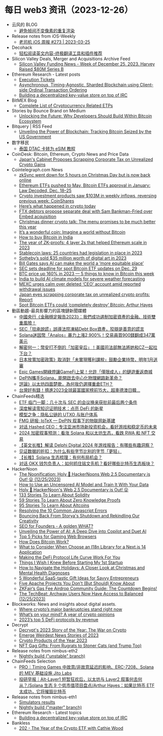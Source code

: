 # 每日 web3 资讯（2023-12-26）

- 云风的 BLOG
  - [避免帧间不变像素的重复渲染](https://blog.codingnow.com/2023/12/pixelculling.html)
- Release notes from iOS-Weekly
  - [老司机 iOS 周报 #273 | 2023-03-25](https://github.com/SwiftOldDriver/iOS-Weekly/releases/tag/%23273)
- Decohack
  - [轻松阅读英文内容-终极翻译工具和插件推荐](https://www.decohack.com/Post/1513)
- Silicon Valley Deals, Merger and Acquisitions Archive Feed
  - [Silicon Valley Funding News - Week of December 25, 2023. Harvey Raised $80M Series B](https://mailchi.mp/0e4f04a191d4/6-22-2020-orcabio-raised-192m-series-d-2238381)
- Ethereum Research - Latest posts
  - [Execution Tickets](https://ethresear.ch/t/execution-tickets/17944#post_2)
  - [Asynchronous, Timing-Agnostic, Sharded Blockchain using Client-side Ordinal Transaction Ordering](https://ethresear.ch/t/asynchronous-timing-agnostic-sharded-blockchain-using-client-side-ordinal-transaction-ordering/17481?page=2#post_25)
  - [Building a decentralized key-value store on top of IRC](https://ethresear.ch/t/building-a-decentralized-key-value-store-on-top-of-irc/17967#post_1)
- BitMEX Blog
  - [Complete List of Cryptocurrency Related ETPs](https://blog.bitmex.com/complete-list-of-cryptocurrency-related-etps/)
- Stories by Bounce Brand on Medium
  - [Unlocking the Future: Why Developers Should Build Within Bitcoin Ecosystem](https://bouncefinance.medium.com/unlocking-the-future-why-developers-should-build-within-bitcoin-ecosystem-a08c14dda585?source=rss-74b4e5aa79f6------2)
- Bitquery | RSS Feed
  - [Unveiling the Power of Blockchain: Tracking Bitcoin Seized by the US Government​](https://bitquery.io/blog/bitcoin-seized-us-government)
- 数字移民
  - [泰国 DTAC 卡转为 eSIM 教程](https://blog.shuziyimin.org/1408)
- CoinDesk: Bitcoin, Ethereum, Crypto News and Price Data
  - [Japan's Cabinet Proposes Scrapping Corporate Tax on Unrealized Crypto Gains](https://www.coindesk.com/policy/2023/12/25/japans-cabinet-proposes-scrapping-corporate-tax-on-unrealized-crypto-gains/?utm_medium=referral&utm_source=rss&utm_campaign=headlines)
- Cointelegraph.com News
  - [zkSync went down for 5 hours on Christmas Day but is now back online](https://cointelegraph.com/news/zksync-went-down-5-hours-christmas-day-now-back-online)
  - [Ethereum ETFs pushed to May, Bitcoin ETFs approval in January: Law Decoded, Dec. 18–25](https://cointelegraph.com/news/ethereum-etfs-bitcoin-etfs-approval-law-decoded-dec-18-25)
  - [Crypto investment products saw $103M in weekly inflows, reversing previous week: CoinShares](https://cointelegraph.com/news/crypto-investment-products-103-million-weekly-inflows-coinshares)
  - [Here’s what happened in crypto today](https://cointelegraph.com/news/what-happened-in-crypto-today)
  - [FTX debtors propose separate deal with Sam Bankman-Fried over Embed acquisition](https://cointelegraph.com/news/ftx-debtors-deal-sam-bankman-fried-embed)
  - [Christmas dinner crypto talk: The menu promises to be much better this year](https://cointelegraph.com/news/christmas-dinner-crypto-talk-menu-better-this-year)
  - [It’s a wonderful coin: Imagine a world without Bitcoin](https://cointelegraph.com/news/wonderful-coin-world-without-bitcoin)
  - [How to buy Bitcoin in India](https://cointelegraph.com/news/how-to-buy-bitcoin-in-india)
  - [The year of ZK-proofs: 4 layer 2s that helped Ethereum scale in 2023](https://cointelegraph.com/news/four-zk-proof-l2s-that-scaled-ethereum-in-2023)
  - [Stablecoin laws: 25 countries had legislation in place in 2023](https://cointelegraph.com/news/stablecoin-laws-25-countries-legislation-2023)
  - [Sotheby’s sold $35 million worth of digital art in 2023](https://cointelegraph.com/news/sothebys-sold-35-million-digital-art-2023)
  - [Bill Gates says AI can make the world a ‘more equitable place’](https://cointelegraph.com/news/bill-gates-says-ai-can-make-the-world-a-more-equitable-place)
  - [SEC sets deadline for spot Bitcoin ETF updates on Dec. 29](https://cointelegraph.com/news/sec-spot-bitcoin-etf-updates-deadline)
  - [BTC price up 160% in 2023 — 5 things to know in Bitcoin this week](https://cointelegraph.com/news/btc-price-up-160-in-2023-5-things-know-bitcoin-this-week)
  - [India to build AI climate models for severe weather forecasting](https://cointelegraph.com/news/india-ai-climate-models-severe-weather-forecasting)
  - [MEXC urges calm over deleted ‘CEO’ account amid reported withdrawal issues](https://cointelegraph.com/news/mexc-crypto-exchange-clarifies-deleted-ceo-account-amid-withdrawal-issues)
  - [Japan eyes scrapping corporate tax on unrealized crypto profits: Report](https://cointelegraph.com/news/japan-scraps-tax-unrealized-profits-crypto)
  - [Spot Bitcoin ETFs could ‘completely destroy’ Bitcoin: Arthur Hayes](https://cointelegraph.com/news/spot-bitcoin-etf-could-completely-destroy-bitcoin-arthur-hayes)
- 動區動趨-最具影響力的區塊鏈新聞媒體
  - [中國央行《金融穩定報告2023》：我們成功遏制加密資產的金融、技術雙重風險！](https://www.blocktempo.com/the-peoples-bank-of-china-releases-china-financial-stability-report-2023/)
  - [SEC「坦承說謊」誤導法院凍結Debt Box資產，狡辯是善意的謊言](https://www.blocktempo.com/sec-admits-to-misleading-court-in-debt-box-case/)
  - [Solana迷因幣「Analos」暴力上漲2,900%！交易員買900鎂翻成347萬美元](https://www.blocktempo.com/solana-name-reversed-meme-coin-analos-surges/)
  - [解密何一：幣安打不倒的「加密皇后」！美國司法部無法將她和CZ一起拉下台？](https://www.blocktempo.com/the-crypto-queen-pulling-the-strings-at-binance/)
  - [日本放寬加密政策》取消對「未實現獲利課稅」鼓勵企業持幣，明年1月送審](https://www.blocktempo.com/japan-proposes-to-exempt-companies-from-unrealized-profits-tax-if-they-only-hold-rather-than-trade-cryptoassets-issued-by-third-parties/)
  - [Epic Games開綠燈讓GameFi上架！允許「僅限成人」的鏈遊重返商城](https://www.blocktempo.com/epic-wont-ban-blockchain-games/)
  - [DePIN攜手Solana，能開啟去中心化物理網路新革命？](https://www.blocktempo.com/how-depin-projects-are-leveraging-solana-to-build-the-decentralized-physical-network/)
  - [評論》以太坊四面楚歌，為何我仍選擇重倉ETH？](https://www.blocktempo.com/how-modularity-and-rollups-impact-eth-value/)
  - [台灣好有錢！擠進2023全球最富國家榜前15大，超車德澳日韓…](https://www.blocktempo.com/the-list-of-the-world-richest-countries-in-2023-is-released/)
- ChainFeeds精选
  - [ETF 临门一脚：几十次与 SEC 的会议换来获批前最后两个条件](https://www.odaily.news/post/5191929)
  - [深度解读零知识证明技术：点亮 DeFi 的新星](https://www.odaily.news/post/5191928)
  - [模型之争：隐私公链的 UTXO 与账户体系](https://mirror.xyz/0x867A3f354c0eCB6622aEf1bF14C3BE79338AD889/LWIO6yHkjROpGZnsgh9_nTE9icfdg05gfQpRCoV3I3g)
  - [FMG 研报: IoTeX — DePIN 叙事下的物联网新基建](https://mp.weixin.qq.com/s?__biz=MzA5MzQ4OTU2MA==&mid=2247484870&idx=1&sn=85613fbaef35fe74a4254e31e93d71dc&chksm=905c5531a72bdc27404a644e3fc554103954f17841d2c70bd9c6f9a9f5a00fc6a5c63dc2e9d4#rd)
  - [对话 Hashed CEO：专注亚洲市场新投资机会，看好游戏和稳定币的未来](https://www.techflowpost.com/article/detail_15254.html)
  - [2024 加密叙事预测：看涨 Solana 和以太坊生态，看跌 RWA 和 NFT 交易](https://www.techflowpost.com/article/detail_15250.html)
  - [【英文长推】解读 Delphi Digital 2024 年游戏报告：有哪些有趣洞察？](https://twitter.com/stacy_muur/status/1738896325507448936)
  - [见证数据的折扣：为什么有些字节比别的字节「更轻」](https://www.btcstudy.org/2023/12/23/the-witness-discount-why-some-bytes-are-cheaper-than-others/)
  - [【长推】Solana 生态梳理：有何布局机会？](https://twitter.com/Rocky_Bitcoin/status/1738961985545667010)
  - [对话 OKX 钱包负责人：如何抓住铭文先机？看好哪些比特币生态板块？](https://mp.weixin.qq.com/s/InibtCvNTqFth4rXkWdi2w)
- HackerNoon
  - [The Noonification: Holy 🎅 HackerNoons Web 2.5 Documentary is Out! 😮 (12/25/2023)](https://hackernoon.com/12-25-2023-noonification?source=rss)
  - [How to Use an Uncensored AI Model and Train It With Your Data](https://hackernoon.com/how-to-use-an-uncensored-ai-model-and-train-it-with-your-data?source=rss)
  - [Holy 🎅 HackerNoon's Web 2.5 Documentary is Out! 😮](https://hackernoon.com/holy-hackernoons-web-25-documentary-is-out?source=rss)
  - [133 Stories To Learn About Solidity](https://hackernoon.com/133-stories-to-learn-about-solidity?source=rss)
  - [59 Stories To Learn About Zero Knowledge Proofs](https://hackernoon.com/59-stories-to-learn-about-zero-knowledge-proofs?source=rss)
  - [95 Stories To Learn About Altcoins](https://hackernoon.com/95-stories-to-learn-about-altcoins?source=rss)
  - [Resolving the 10 Common Javascript Errors](https://hackernoon.com/resolving-the-10-common-javascript-errors?source=rss)
  - [Bouncing Back From Storya's Shutdown and Rekindling Our Creativity](https://hackernoon.com/bouncing-back-from-storyas-shutdown-and-rekindling-our-creativity?source=rss)
  - [SEO for Founders - A golden WHAT?](https://hackernoon.com/seo-for-founders-a-golden-what?source=rss)
  - [Unveiling the Power of AI: A Deep Dive into Copilot and Duet AI](https://hackernoon.com/unveiling-the-power-of-ai-a-deep-dive-into-copilot-and-duet-ai?source=rss)
  - [Top 5 Picks for Gaming Web Browsers](https://hackernoon.com/top-5-picks-for-gaming-web-browsers?source=rss)
  - [How Does Bitcoin Work?](https://hackernoon.com/how-does-bitcoin-work?source=rss)
  - [What to Consider When Choose an I18n Library for a Next.js 14 Application](https://hackernoon.com/what-to-consider-when-choose-an-i18n-library-for-a-nextjs-14-application?source=rss)
  - [Making the DeFi Protocol Life Curve Work For You](https://hackernoon.com/making-the-defi-protocol-life-curve-work-for-you?source=rss)
  - [Things I Wish I Knew Before Starting My 1st Startup](https://hackernoon.com/things-i-wish-i-knew-before-starting-my-1st-startup?source=rss)
  - [How to Navigate the Holidays: A Closer Look at Christmas and Mental Health Diagnoses](https://hackernoon.com/how-to-navigate-the-holidays-a-closer-look-at-christmas-and-mental-health-diagnoses?source=rss)
  - [5 Wonderful SaaS-tastic Gift Ideas for Savvy Entrepreneurs](https://hackernoon.com/5-wonderful-saas-tastic-gift-ideas-for-savvy-entrepreneurs?source=rss)
  - [Five Apache Projects You Don't (But Should) Know About](https://hackernoon.com/five-apache-projects-you-dont-but-should-know-about?source=rss)
  - [ZKFair‘s Gas Fee Airdrop Community Guide: The Countdown Begins!](https://hackernoon.com/zkfairs-gas-fee-airdrop-community-guide-the-countdown-begins?source=rss)
  - [The TechBeat: Archway Users Now Have Access to Balanced (12/25/2023)](https://hackernoon.com/12-25-2023-techbeat?source=rss)
- Blockworks: News and insights about digital assets.
  - [Where crypto’s major bankruptcies stand right now](https://blockworks.co/news/top-bankruptcies-of-2023)
  - [What’s on your mind? A year of crypto opinions](https://blockworks.co/news/best-crypto-opinions-2023)
  - [2023’s top 5 DeFi protocols by revenue](https://blockworks.co/news/top-defi-protocols-by-revenue)
- Decrypt
  - [Decrypt's 2023 Story of the Year: The War on Crypto](https://decrypt.co/210725/2023-story-of-the-year-war-on-crypto)
  - [Emerge Weirdest News Stories of 2023](https://decrypt.co/210807/weirdest-emerging-tech-stories-of-2023)
  - [Crypto Products of the Year 2023](https://decrypt.co/210267/crypto-products-of-the-year-2023)
  - [NFT Gag Gifts: From Rugrats to Stoner Cats (and Trump Too)](https://decrypt.co/210855/nft-gag-gifts-from-rugrats-to-stoner-cats-and-trump-too)
- Release notes from nimbus-eth2
  - [Nightly build ("unstable" branch)](https://github.com/status-im/nimbus-eth2/releases/tag/nightly)
- ChainFeeds Selection
  - [PRO｜Timing Games 中故意/非故意延迟的影响、ERC-7208、Solana 的 MEV 基础设施 Jito Labs](https://substack.chainfeeds.xyz/p/protiming-games-erc-7208solana-mev)
  - [投研早报｜Alt-Layer1 短暂狂欢后，以太坊与 Layer2 叙事何去何从？/Solana 生态 9 个低市值项目盘点/Arthur Hayes：如果比特币 ETF 太成功，它将摧毁比特币](https://substack.chainfeeds.xyz/p/alt-layer1-layer2-solana-9-arthur)
- Release notes from nimbus-eth1
  - [Simulators results](https://github.com/status-im/nimbus-eth1/releases/tag/sim-stat)
  - [Nightly build ("master" branch)](https://github.com/status-im/nimbus-eth1/releases/tag/nightly)
- Ethereum Research - Latest topics
  - [Building a decentralized key-value store on top of IRC](https://ethresear.ch/t/building-a-decentralized-key-value-store-on-top-of-irc/17967)
- Bankless
  - [202 - The Year of the Crypto ETF with Cathie Wood](http://sites.libsyn.com/247424/202-the-year-of-the-crypto-etf-with-cathie-wood)
